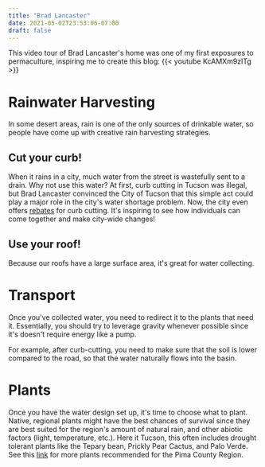 ```yaml
---
title: "Brad Lancaster"
date: 2021-05-02T23:53:06-07:00
draft: false
---
```




This video tour of Brad Lancaster's home was one of my first exposures to permaculture, inspiring me to create this blog: 
{{< youtube KcAMXm9zITg >}}

# Rainwater Harvesting
In some desert areas, rain is one of the only sources of drinkable water, so people have come up with creative rain harvesting strategies. 

## Cut your curb!
When it rains in a city, much water from the street is wastefully sent to a drain. Why not use this water? At first, curb cutting in Tucson was illegal, but Brad Lancaster convinced the City of Tucson that this simple act could play a major role in the city's water shortage problem. Now, the city even offers [rebates](https://www.tucsonaz.gov/water/rainwater-harvesting-rebate) for curb cutting. It's inspiring to see how individuals can come together and make city-wide changes!

## Use your roof!
Because our roofs have a large surface area, it's great for water collecting. 

# Transport
Once you've collected water, you need to redirect it to the plants that need it. Essentially, you should try to leverage gravity whenever possible since it's doesn't require energy like a pump.

For example, after curb-cutting, you need to make sure that the soil is lower compared to the road, so that the water naturally flows into the basin.

# Plants
Once you have the water design set up, it's time to choose what to plant. Native, regional plants might have the best chances of survival since they are best suited for the region's amount of natural rain, and other abiotic factors (light, temperature, etc.).
Here it Tucson, this often includes drought tolerant plants like the Tepary bean, Prickly Pear Cactus, and Palo Verde. See this [link](https://www.tucsonaudubon.org/images/stories/urban_habitat/Landscape_Recognition/Habitat_at_Home_Plant_list_new.pdf) for more plants recommended for the Pima County Region.
